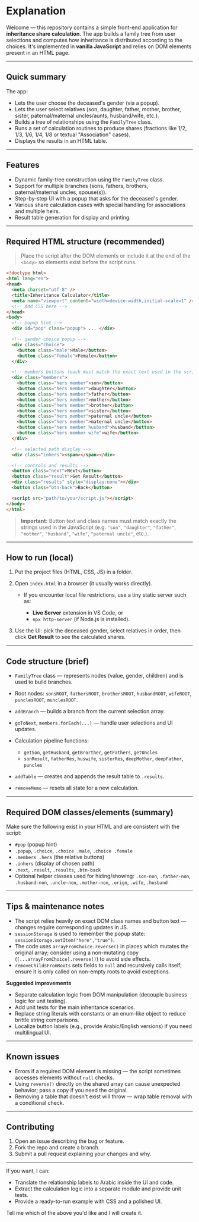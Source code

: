 # Explanation

Welcome — this repository contains a simple front-end application for **inheritance share calculation**. The app builds a family tree from user selections and computes how inheritance is distributed according to the choices. It's implemented in **vanilla JavaScript** and relies on DOM elements present in an HTML page.

---

## Quick summary

The app:

* Lets the user choose the deceased's gender (via a popup).
* Lets the user select relatives (son, daughter, father, mother, brother, sister, paternal/maternal uncles/aunts, husband/wife, etc.).
* Builds a tree of relationships using the `FamilyTree` class.
* Runs a set of calculation routines to produce shares (fractions like 1/2, 1/3, 1/6, 1/4, 1/8 or textual "Association" cases).
* Displays the results in an HTML table.

---

## Features

* Dynamic family-tree construction using the `FamilyTree` class.
* Support for multiple branches (sons, fathers, brothers, paternal/maternal uncles, spouse(s)).
* Step-by-step UI with a popup that asks for the deceased's gender.
* Various share calculation cases with special handling for associations and multiple heirs.
* Result table generation for display and printing.

---

## Required HTML structure (recommended)

> Place the script after the DOM elements or include it at the end of the `<body>` so elements exist before the script runs.

```html
<!doctype html>
<html lang="en">
<head>
  <meta charset="utf-8" />
  <title>Inheritance Calculator</title>
  <meta name="viewport" content="width=device-width,initial-scale=1" />
  <!-- Add CSS here -->
</head>
<body>
  <!-- popup hint -->
  <div id="pop" class="popup"> ... </div>

  <!-- gender choice popup -->
  <div class="choice">
    <button class="male">Male</button>
    <button class="female">Female</button>
  </div>

  <!-- members buttons (each must match the exact text used in the script) -->
  <div class="members">
    <button class="hers member">son</button>
    <button class="hers member">daughter</button>
    <button class="hers member">father</button>
    <button class="hers member">mother</button>
    <button class="hers member">brother</button>
    <button class="hers member">sister</button>
    <button class="hers member">paternal uncle</button>
    <button class="hers member">maternal uncle</button>
    <button class="hers member husband">husband</button>
    <button class="hers member wife">wife</button>
  </div>

  <!-- selected path display -->
  <div class="inhers"><span></span></div>

  <!-- controls and results -->
  <button class="next">Next</button>
  <button class="result">Get Result</button>
  <div class="results" style="display:none"></div>
  <button class="btn-back">Back</button>

  <script src="path/to/your/script.js"></script>
</body>
</html>
```

> **Important:** Button text and class names must match exactly the strings used in the JavaScript (e.g. `"son"`, `"daughter"`, `"father"`, `"mother"`, `"husband"`, `"wife"`, `"paternal uncle"`, etc.).

---

## How to run (local)

1. Put the project files (HTML, CSS, JS) in a folder.
2. Open `index.html` in a browser (it usually works directly).

   * If you encounter local file restrictions, use a tiny static server such as:

     * **Live Server** extension in VS Code, or
     * `npx http-server` (if Node.js is installed).
3. Use the UI: pick the deceased gender, select relatives in order, then click **Get Result** to see the calculated shares.

---

## Code structure (brief)

* `FamilyTree` class — represents nodes (value, gender, children) and is used to build branches.
* Root nodes: `sonsROOT`, `fathersROOT`, `brothersROOT`, `husbandROOT`, `wifeROOT`, `punclesROOT`, `munclesROOT`.
* `addBranch` — builds a branch from the current selection array.
* `goToNext`, `members.forEach(...)` — handle user selections and UI updates.
* Calculation pipeline functions:

  * `getSon`, `getHusband`, `getBrorther`, `getFathers`, `getUncles`
  * `sonResult`, `fatherRes`, `huswife`, `sisterRes`, `deepMother`, `deepFather`, `puncles`
* `addTable` — creates and appends the result table to `.results`.
* `removeMemo` — resets all state for a new calculation.

---

## Required DOM classes/elements (summary)

Make sure the following exist in your HTML and are consistent with the script:

* `#pop` (popup hint)
* `.popup`, `.choice`, `.choice .male`, `.choice .female`
* `.members .hers` (the relative buttons)
* `.inhers` (display of chosen path)
* `.next`, `.result`, `.results`, `.btn-back`
* Optional helper classes used for hiding/showing: `.son-non`, `.father-non`, `.husband-non`, `.uncle-non`, `.mother-non`, `.orign`, `.wife`, `.husband`

---

## Tips & maintenance notes

* The script relies heavily on exact DOM class names and button text — changes require corresponding updates in JS.
* `sessionStorage` is used to remember the popup state: `sessionStorage.setItem("here","true")`.
* The code uses `arrayFromChoice.reverse()` in places which mutates the original array; consider using a non-mutating copy (`[...arrayFromChoice].reverse()`) to avoid side effects.
* `removeChildsFromRoots` sets fields to `null` and recursively calls itself; ensure it is only called on non-empty roots to avoid exceptions.

**Suggested improvements**

* Separate calculation logic from DOM manipulation (decouple business logic for unit testing).
* Add unit tests for the main inheritance scenarios.
* Replace string literals with constants or an enum-like object to reduce brittle string comparisons.
* Localize button labels (e.g., provide Arabic/English versions) if you need multilingual UI.

---

## Known issues

* Errors if a required DOM element is missing — the script sometimes accesses elements without `null` checks.
* Using `reverse()` directly on the shared array can cause unexpected behavior; pass a copy if you need the original.
* Removing a table that doesn't exist will throw — wrap table removal with a conditional check.

---

## Contributing

1. Open an issue describing the bug or feature.
2. Fork the repo and create a branch.
3. Submit a pull request explaining your changes and why.


---

If you want, I can:

* Translate the relationship labels to Arabic inside the UI and code.
* Extract the calculation logic into a separate module and provide unit tests.
* Provide a ready-to-run example with CSS and a polished UI.

Tell me which of the above you'd like and I will create it.
